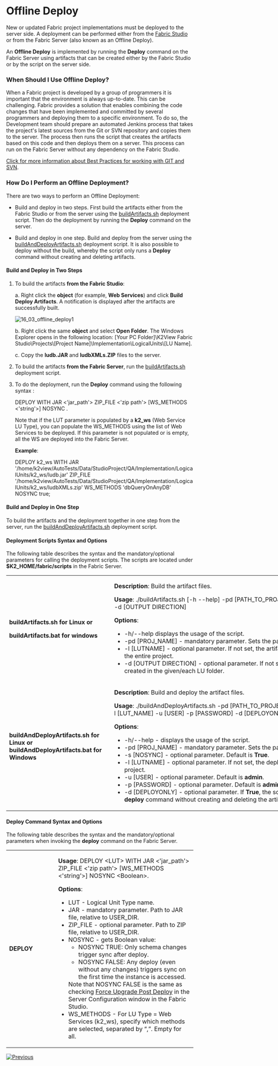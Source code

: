 # Offline Deploy

New or updated Fabric project implementations must be deployed to the server side. A deployment can be performed either from the [Fabric Studio](/articles/16_deploy_fabric/02_deploy_from_Fabric_Studio.md) or from the Fabric Server (also known as an Offline Deploy).

An **Offline Deploy** is implemented by running the **Deploy** command on the Fabric Server using artifacts that can be created either by the Fabric Studio or by the script on the server side.

### When Should I Use Offline Deploy?
When a Fabric project is developed by a group of programmers it is important that the environment is always up-to-date. This can be challenging. Fabric provides a solution that enables combining the code changes that have been implemented and committed by several programmers and deploying them to a specific environment. To do so, the Development team should prepare an automated Jenkins process that takes the project's latest sources from the Git or SVN repository and copies them to the server. The process then runs the script that creates the artifacts based on this code and then deploys them on a server. This process can run on the Fabric Server without any dependency on the Fabric Studio. 

[Click for more information about Best Practices for working with GIT and SVN](/articles/04_fabric_studio/07_best_practices_for_working_with_GIT_and_SVN.md).

### How Do I Perform an Offline Deployment?

There are two ways to perform an Offline Deployment:
- Build and deploy in two steps. First build the artifacts either from the Fabric Studio or from the server using the  [buildArtifacts.sh](03_offline_deploy.md#deployment-scripts-syntax-and-options) deployment script. Then do the deployment by running the **Deploy** command on the server.

- Build and deploy in one step. Build and deploy from the server using the  [buildAndDeployArtifacts.sh](03_offline_deploy.md#deployment-scripts-syntax-and-options) deployment script. It is also possible to deploy without the build, whereby the script only runs a **Deploy** command without creating and deleting artifacts.

#### Build and Deploy in Two Steps

1. To build the artifacts **from the Fabric Studio**:

   a. Right click the **object** (for example, **Web Services**) and click **Build Deploy Artifacts**. A notification is displayed after the artifacts are successfully built.

   ![16_03_offline_deploy1](images/16_03_offline_deploy1.png)

   b. Right click the same **object** and select **Open Folder**. The Windows Explorer opens in the following location: [Your PC Folder]\K2View Fabric Studio\Projects\\[Project Name]\Implementation\LogicalUnits\\[LU Name].

   c. Copy the **ludb.JAR** and **ludbXMLs.ZIP** files to the server.

2. To build the artifacts **from the Fabric Server**, run the  [buildArtifacts.sh](/articles/16_deploy_fabric/03_offline_deploy.md#deployment-scripts-syntax-and-options) deployment script.

3. To do the deployment, run the **Deploy** command using the following syntax <!--add link to sub-section here-->:


   DEPLOY <LUT> WITH JAR <'jar_path'> ZIP_FILE <'zip path'> [WS_METHODS <'string'>] NOSYNC <Boolean>.


   Note that if the LUT parameter is populated by a **k2_ws** (Web Service LU Type), you can populate the WS_METHODS using the list of Web Services to be deployed. If this parameter is not populated or is empty, all the WS are deployed into the Fabric Server.

   **Example**:
   
   DEPLOY k2_ws WITH JAR '/home/k2view/AutoTests/Data/StudioProject/QA/Implementation/LogicalUnits/k2_ws/ludb.jar' ZIP_FILE '/home/k2view/AutoTests/Data/StudioProject/QA/Implementation/LogicalUnits/k2_ws/ludbXMLs.zip' WS_METHODS 'dbQueryOnAnyDB' NOSYNC true;


#### Build and Deploy in One Step
To build the artifacts and the deployment together in one step from the server, run the  [buildAndDeployArtifacts.sh](/articles/16_deploy_fabric/03_offline_deploy.md#deployment-scripts-syntax-and-options) deployment script.

#### Deployment Scripts Syntax and Options
The following table describes the syntax and the mandatory/optional parameters for calling the deployment scripts. The scripts are located under **$K2_HOME/fabric/scripts** in the Fabric Server.

   <table style="width: 900px;">
<tbody>
   <tr>
<td style="width: 270px;">
   <p style="text-align: left;"><h4>
       <strong>buildArtifacts.sh</strong> for Linux or</p>
   <p><strong>buildArtifacts.bat</strong> for windows</p>
   </td>
   <td style="width: 630px;">
   <p><strong>Description</strong>: Build the artifact files.</p>
   <p><strong>Usage</strong>: ./buildArtifacts.sh&nbsp;[-h --help] -pd [PATH_TO_PROJECT] -l [LUTNAME] -d [OUTPUT DIRECTION]</p>
   <p><strong>Options</strong>:</p>
   <ul>
   <li>-h/--help displays the usage of the script.</li>
   <li>-pd [PROJ_NAME] - mandatory parameter. Sets the path to the project.</li>
   <li>-l [LUTNAME] - optional parameter. If not set, the artifacts are created for the entire project.</li>
   <li>-d [OUTPUT DIRECTION] - optional parameter. If not set, the artifacts are created in the given/each LU folder.</li>
   </ul>
   </td>
   </tr>
   <tr>
   <td style="width: 189px;"><h4>
   <p><strong>buildAndDeployArtifacts.sh</strong> for Linux or <strong>buildAndDeployArtifacts.bat</strong> for Windows</p>
   </td>
   <td style="width: 401px;">
   <p><strong>Description</strong>: Build and deploy the artifact files.</p>
   <p><strong>Usage</strong>: ./buildAndDeployArtifacts.sh -pd [PATH_TO_PROJECT] -s [NOSYNC] -l [LUT_NAME] -u [USER] -p [PASSWORD] -d [DEPLOYONLY]</p>
   <p><strong>Options</strong>:</p>
   <ul>
   <li>-h/--help - displays the usage of the script.</li>
   <li>-pd [PROJ_NAME] - mandatory parameter. Sets the path to the project.</li>
   <li>-s [NOSYNC] - optional parameter. Default is <strong>True</strong>.</li>
   <li>-l [LUTNAME] - optional parameter. If not set, the deploy runs for the entire project.</li>
   <li>-u [USER] - optional parameter. Default is <strong>admin</strong>.</li>
   <li>-p [PASSWORD] - optional parameter. Default is <strong>admin</strong>.</li>
   <li>-d [DEPLOYONLY] - optional parameter. If <strong>True</strong>, the script only runs a <strong>deploy</strong> command without creating and deleting the artifacts.</li>
   </ul>
   </td>
   </tr>
   </tbody>
   </table>
   

#### Deploy Command Syntax and Options
The following table describes the syntax and the mandatory/optional parameters when invoking the **deploy** command on the Fabric Server.

   <table width="900px">
   <tbody>
   <tr>
   <td width="200px">
   <p><strong>DEPLOY</strong></p>
   </td>
   <td width="700px">
   <p><strong>Usage</strong>: DEPLOY &lt;LUT&gt; WITH JAR &lt;'jar_path'&gt; ZIP_FILE &lt;'zip path'&gt; [WS_METHODS &lt;'string'&gt;] NOSYNC &lt;Boolean&gt;.</p>
   <p><strong>Options</strong>:</p>
   <ul>
   <li>LUT - Logical Unit Type name.</li>
   <li>JAR - mandatory parameter. Path to JAR file, relative to USER_DIR.</li>
   <li>ZIP_FILE - optional parameter. Path to ZIP file, relative to USER_DIR.</li>
   <li>NOSYNC - gets Boolean value:
   <ul>
	<li>NOSYNC TRUE: Only schema changes trigger sync after deploy.</li>
    <li>NOSYNC FALSE: Any deploy (even without any changes) triggers sync on the first time the instance is accessed.</li>
   </ul>Note that NOSYNC FALSE is the same as checking <a href="/articles/14_sync_LU_instance/02_sync_modes.md#fabric-studio-server-configuration---force-upgrade-post-deploy-checkbox">Force Upgrade Post Deploy</a> in the Server Configuration window in the Fabric Studio.
   </li>
   <li>WS_METHODS - For LU Type = Web Services (k2_ws), specify which methods are selected, separated by &ldquo;,&rdquo;. Empty for all.</li>
   </ul>
   </td>
   </tr>
   </tbody>
   </table>


[![Previous](/articles/images/Previous.png)](/articles/16_deploy_fabric/02_deploy_from_Fabric_Studio.md)
